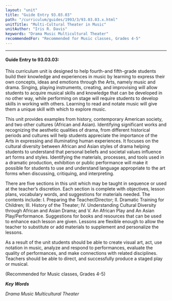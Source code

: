 ```yaml
---
layout: "unit"
title: "Guide Entry 93.03.03"
path: "/curriculum/guides/1993/3/93.03.03.x.html"
unitTitle: "Multi-Cultural Theater in Music"
unitAuthor: "Iris R. Davis"
keywords: "Drama Music Multicultural Theater"
recommendedFor: "Recommended for Music classes, Grades 4-5"
---
```

<body>
<hr/>
<h4>
Guide Entry to 93.03.03:
</h4>
This curriculum unit is designed to help fourth-and fifth-grade students build their knowledge and experiences in music by learning to express their own concepts, ideas and emotions through the Arts, namely music and drama. Singing, playing instruments, creating, and improvising will allow students to acquire musical skills and knowledge that can be developed in no other way, while performing on stage will require students to develop skills in working with others. Learning to read and notate music will give them a unique skill with which to explore music.
<p>
This unit provides examples from history, contemporary American society, and two other cultures (African and Asian). Identifying significant works and recognizing the aesthetic qualities of drama, from different historical periods and cultures will help students appreciate the importance of the Arts in expressing and illuminating human experiences. It focuses on the cultural diversity between African and Asian styles of drama helping students to understand that personal beliefs and societal values influence art forms and styles. Identifying the materials, processes, and tools used in a dramatic production, exhibition or public performance will make it possible for students to use and understand language appropriate to the art forms when discussing, critiquing, and interpreting.
</p>
<p>
There are five sections in this unit which may be taught in sequence or used at the teacher’s discretion. Each section is complete with objectives, lesson plans, vocabulary words, and suggestions for materials needed. The contents include: I. Preparing the Teacher/Director; II. Dramatic Training for Children; III. History of the Theater; IV. Understanding Cultural Diversity through African and Asian Drama; and V. An African Play and An Asian Play/Performance. Suggestions for books and resources that can be used to enhance each lesson are given. Lessons are flexible enough to allow the teacher to substitute or add materials to supplement and personalize the lessons.
</p>
<p>
As a result of the unit students should be able to create visual art, act, use notation in music, analyze and respond to performances, evaluate the quality of performances, and make connections with related disciplines. Teachers should be able to direct, and successfully produce a staged play or musical.
</p>
<p>
(Recommended for Music classes, Grades 4-5)
</p>
<p>
<b>
<i>
Key Words
</i>
</b>
<br/>
</p>
<p>
<i>
Drama Music Multicultural Theater
</i>
</p>
</body>